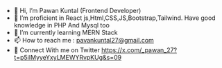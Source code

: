 - 👋 Hi, I’m Pawan Kuntal (Frontend Developer)
- 👀 I’m proficient in React js,Html,CSS,JS,Bootstrap,Tailwind. Have good knowledge in PHP And Mysql too
- 🌱 I’m currently learning MERN Stack
- 📫 How to reach me : pavankuntal27@gmail.com
- 🌟 Connect With me on Twitter https://x.com/_pawan_27?t=p5iIMyyeYxyLMEWYRvpKUg&s=09

